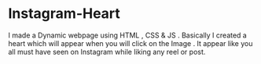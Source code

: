 # Instagram-Heart
I made a Dynamic webpage using HTML , CSS &amp; JS . Basically I created a heart which will appear when you will click on the Image . It appear like you all must have seen on Instagram while liking any reel or post.
